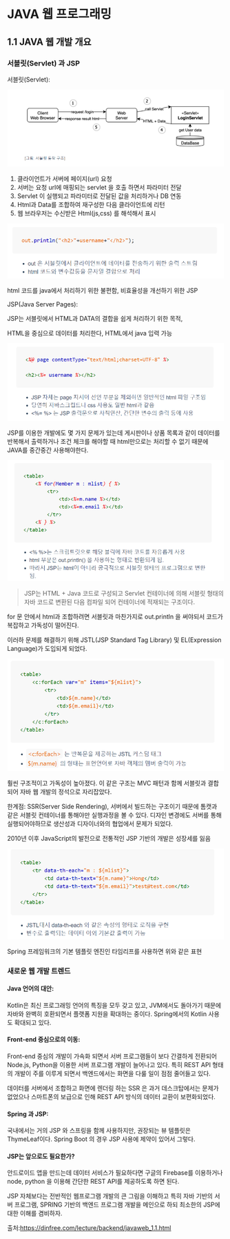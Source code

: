 # JAVA 웹 프로그래밍

## 1.1 JAVA 웹 개발 개요

### 서블릿(Servlet) 과 JSP

서블릿(Servlet):

![](./image/image1.PNG)



1. 클라이언트가 서버에 페이지(url) 요청
2. 서버는 요청 url에 매핑되는 servlet 을 호출 하면서 파라미터 전달
3. Servlet 이 실행되고 파라미터로 전달된 값을 처리하거나 DB 연동
4. Html과 Data를 조합하여 재구성한 다음 클라이언트에 리턴
5. 웹 브라우저는 수신받은 Html(js,css) 를 해석해서 표시

![](./image/image2.PNG)



html 코드를 java에서 처리하기 위한 불편함, 비효율성을 개선하기 위한 JSP



JSP(Java Server Pages):

JSP는 서블릿에서 HTML과 DATA의 결합을 쉽게 처리하기 위한 목적,

HTML을 중심으로 데이터를 처리한다, HTML에서 java 입력 가능

![](./image/image3.PNG)

JSP를 이용한 개발에도 몇 가지 문제가 있는데 게시판이나 상품 목록과 같이 데이터를 반복해서 출력하거나 조건 체크를 해야할 때 html만으로는 처리할 수 없기 때문에 JAVA를 중간중간 사용해야한다.

![](./image/image4.PNG)

> JSP는 HTML + Java 코드로 구성되고 Servlet 컨테이너에 의해 서블릿 형태의 자바 코드로 변환된 다음 컴파일 되어 컨테이너에 적재되는 구조이다.

for 문 안에서 html과 조합하려면 서블릿과 마찬가지로 out.println 을 써야되서 코드가 복잡하고 가독성이 떨어진다.

이러하 문제를 해결하기 위해 JSTL(JSP Standard Tag Library) 및 EL(Expression Language)가 도입되게 되었다.

![](./image/image5.PNG)

훨씬 구조적이고 가독성이 높아졌다. 이 같은 구조는 MVC 패턴과 함께 서블릿과 결합되어 자바 웹 개발의 정석으로 자리잡았다.

한계점: SSR(Server Side Rendering), 서버에서 빌드하는 구조이기 때문에 톰캣과 같은 서블릿 컨테이너를 통해야만 실행과정을 볼 수 있다. 디자인 변경에도 서버를 통해 실행되어야하므로 생산성과 디자이너와의 협업에서 문제가 되었다.

2010년 이후 JavaScript의 발전으로 전통적인 JSP 기반의 개발은 성장세를 잃음

![](./image/image6.png)

Spring 프레임워크의 기본 템플릿 엔진인 타임리프를 사용하면 위와 같은 표현

### 새로운 웹 개발 트렌드

#### Java 언어의 대안:

Kotlin은 최신 프로그래밍 언어의 특징을 모두 갖고 있고, JVM에서도 돌아가기 때문에 자바와 완벽히 호환되면서 플랫폼 지원을 확대하는 중이다. Spring에서의 Kotlin 사용도 확대되고 있다.

#### Front-end 중심으로의 이동:

Front-end 중심의 개발이 가속화 되면서 서버 프로그램들이 보다 간결하게 전환되어 Node.js, Python을 이용한 서버 프로그램 개발이 늘어나고 있다. 특히   REST API 형태의 개발이 주를 이루게 되면서 백엔드에서는 화면을 다룰 일이 점점 줄어들고 있다.

데이터를 서버에서 조합하고 화면에 렌더링 하는 SSR 은 과거 데스크탑에서는 문제가 없었으나 스마트폰의 보급으로 인해 REST API 방식의 데이터 교환이 보편화되었다.

#### Spring 과 JSP:

국내에서는 거의 JSP 와 스프링을 함께 사용하지만, 권장되는 뷰 템플릿은 ThymeLeaf이다. Spring Boot 의 경우 JSP 사용에 제약이 있어서 그렇다.

#### JSP는 앞으로도 필요한가?

안드로이드 앱을 만드는데 데이터 서비스가 필요하다면 구글의 Firebase를 이용하거나 node, python 을 이용해 간단한 REST API를 제공하도록 하면 된다.

JSP 자체보다는 전반적인 웹프로그램 개발의 큰 그림을 이해하고 특히 자바 기반의 서버 프로그램, SPRING 기반의 백엔드 프로그램 개발을 메인으로 하되 최소한의 JSP에 대한 이해를 겸비하자.



출처:https://dinfree.com/lecture/backend/javaweb_1.1.html